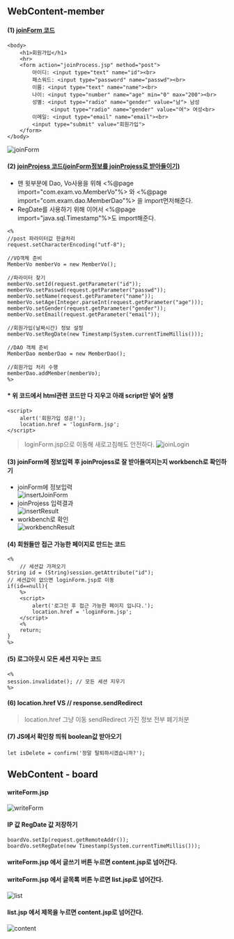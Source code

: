 ## WebContent-member
#### (1) [joinForm 코드](https://github.com/yunjinhyeong/javaEclipse/blob/master/jsp_study/WebContent/member/joinForm.jsp)
```
<body>
	<h1>회원가입</h1>
	<hr>
	<form action="joinProcess.jsp" method="post">
		아이디: <input type="text" name="id"><br>
		패스워드: <input type="password" name="passwd"><br>
		이름: <input type="text" name="name"><br>
		나이: <input type="number" name="age" min="0" max="200"><br>
		성별: <input type="radio" name="gender" value="남"> 남성
		      <input type="radio" name="gender" value="여"> 여성<br>
		이메일: <input type="email" name="email"><br>
		<input type="submit" value="회원가입">      
	</form>
</body>
```
![joinForm](imgs/joinForm.png)
#### (2) [joinProjess 코드(joinForm정보를 joinProjess로 받아들이기)](https://github.com/yunjinhyeong/javaEclipse/blob/master/jsp_study/WebContent/member/joinProcess.jsp)
- 맨 윗부분에 Dao, Vo사용을 위해 <%@page import="com.exam.vo.MemberVo"%> 와 <%@page import="com.exam.dao.MemberDao"%> 을 import먼저해준다.
- RegDate를 사용하기 위해 이어서 <%@page import="java.sql.Timestamp"%>도 import해준다.
```
<%
//post 파라미터값 한글처리
request.setCharacterEncoding("utf-8");

//VO객체 준비
MemberVo memberVo = new MemberVo();

//파라미터 찾기
memberVo.setId(request.getParameter("id"));
memberVo.setPasswd(request.getParameter("passwd"));
memberVo.setName(request.getParameter("name"));
memberVo.setAge(Integer.parseInt(request.getParameter("age")));
memberVo.setGender(request.getParameter("gender"));
memberVo.setEmail(request.getParameter("email"));

//회원가입(날짜시간) 정보 설정
memberVo.setRegDate(new Timestamp(System.currentTimeMillis()));

//DAO 객체 준비
MemberDao memberDao = new MemberDao();

//회원가입 처리 수행
memberDao.addMember(memberVo);
%>
```
#### * 위 코드에서 html관련 코드만 다 지우고 아래 script만 넣어 실행
```
<script>
	alert('회원가입 성공!');
	location.href = 'loginForm.jsp';
</script>
```
> loginForm.jsp으로 이동해 새로고침해도 안전하다.
![joinLogin](imgs/joinLogin.png)

#### (3) joinForm에 정보입력 후 joinProjess로 잘 받아들여지는지 workbench로 확인하기
- joinForm에 정보입력<br>
![insertJoinForm](imgs/insertJoinForm.png)
- joinProjess 입력결과<br>
![insertResult](imgs/insertResult.png)
- workbench로 확인<br>
![workbenchResult](imgs/workbenchResult.png)

#### (4) 회원들만 접근 가능한 페이지로 만드는 코드
```
<%
	// 세션값 가져오기
String id = (String)session.getAttribute("id");
// 세션값이 없으면 loginForm.jsp로 이동
if(id==null){
	%>
	<script>
		alert('로그인 후 접근 가능한 페이지 입니다.');
		location.href = 'loginForm.jsp';
	</script>
	<%
	return;
}
%>
```
#### (5) 로그아웃시 모든 세션 지우는 코드
```
<%
session.invalidate(); // 모든 세션 지우기
%>
```
#### (6) location.href VS // response.sendRedirect
> location.href 그냥 이동
> sendRedirect 가진 정보 전부 폐기처분
#### (7) JS에서 확인창 띄워 boolean값 받아오기
```
let isDelete = confirm('정말 탈퇴하시겠습니까?');
```
## WebContent - board
#### writeForm.jsp
![writeForm](imgs/writeForm.png)
#### IP 값 RegDate 값 저장하기
```
boardVo.setIp(request.getRemoteAddr());
boardVo.setRegDate(new Timestamp(System.currentTimeMillis()));
```
#### writeForm.jsp 에서 글쓰기 버튼 누르면 content.jsp로 넘어간다.
#### writeForm.jsp 에서 글목록 버튼 누르면 list.jsp로 넘어간다.
![list](imgs/list.png)
#### list.jsp 에서 제목을 누르면 content.jsp로 넘어간다.
![content](imgs/content.png)